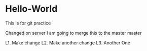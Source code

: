 # Hello-World

This is for git practice

Changed on server
I am going to merge this to the master
 master

 L1. Make change
 L2. Make another change
 L3. Another One